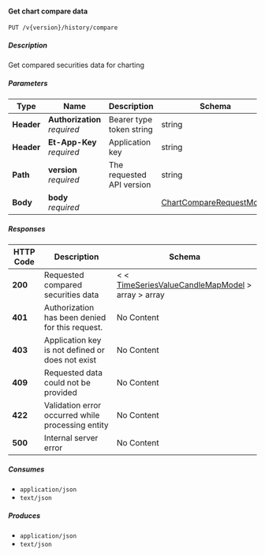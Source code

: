 
<a name="historicaltradedata_getchartcomparedata"></a>
#### Get chart compare data
```
PUT /v{version}/history/compare
```


##### Description
Get compared securities data for charting


##### Parameters

|Type|Name|Description|Schema|Default|
|---|---|---|---|---|
|**Header**|**Authorization**  <br>*required*|Bearer type token string|string||
|**Header**|**Et-App-Key**  <br>*required*|Application key|string||
|**Path**|**version**  <br>*required*|The requested API version|string|`"1"`|
|**Body**|**body**  <br>*required*||[ChartCompareRequestModel](#chartcomparerequestmodel)||


##### Responses

|HTTP Code|Description|Schema|
|---|---|---|
|**200**|Requested compared securities data|< < [TimeSeriesValueCandleMapModel](#timeseriesvaluecandlemapmodel) > array > array|
|**401**|Authorization has been denied for this request.|No Content|
|**403**|Application key is not defined or does not exist|No Content|
|**409**|Requested data could not be provided|No Content|
|**422**|Validation error occurred while processing entity|No Content|
|**500**|Internal server error|No Content|


##### Consumes

* `application/json`
* `text/json`


##### Produces

* `application/json`
* `text/json`



